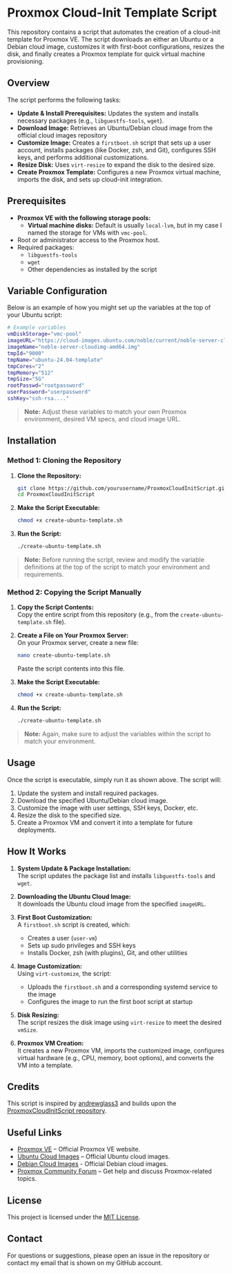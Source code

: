 # Proxmox Cloud-Init Template Script

This repository contains a script that automates the creation of a cloud-init template for Proxmox VE. The script downloads an either an Ubuntu or a Debian cloud image, customizes it with first-boot configurations, resizes the disk, and finally creates a Proxmox template for quick virtual machine provisioning.

## Overview

The script performs the following tasks:

- **Update & Install Prerequisites:** Updates the system and installs necessary packages (e.g., `libguestfs-tools`, `wget`).
- **Download Image:** Retrieves an Ubuntu/Debian cloud image from the official cloud images repository
- **Customize Image:** Creates a `firstboot.sh` script that sets up a user account, installs packages (like Docker, zsh, and Git), configures SSH keys, and performs additional customizations.
- **Resize Disk:** Uses `virt-resize` to expand the disk to the desired size.
- **Create Proxmox Template:** Configures a new Proxmox virtual machine, imports the disk, and sets up cloud-init integration.

## Prerequisites

- **Proxmox VE with the following storage pools:**
  - **Virtual machine disks:** Default is usually `local-lvm`, but in my case I named the storage for VMs with `vmc-pool`.
- Root or administrator access to the Proxmox host.
- Required packages:
  - `libguestfs-tools`
  - `wget`
  - Other dependencies as installed by the script

## Variable Configuration
Below is an example of how you might set up the variables at the top of your Ubuntu script:

```bash
# Example variables
vmDiskStorage="vmc-pool"
imageURL="https://cloud-images.ubuntu.com/noble/current/noble-server-cloudimg-amd64.img"
imageName="noble-server-cloudimg-amd64.img"
tmpId="9000"
tmpName="ubuntu-24.04-template"
tmpCores="2"
tmpMemory="512"
tmpSize="5G"
rootPasswd="rootpassword"
userPassword="userpassword"
sshKey="ssh-rsa...."
```

> **Note:** Adjust these variables to match your own Proxmox environment, desired VM specs, and cloud image URL.

## Installation

### Method 1: Cloning the Repository

1. **Clone the Repository:**

   ```bash
   git clone https://github.com/yourusername/ProxmoxCloudInitScript.git
   cd ProxmoxCloudInitScript
   ```

2. **Make the Script Executable:**

   ```bash
   chmod +x create-ubuntu-template.sh
   ```

3. **Run the Script:**

   ```bash
   ./create-ubuntu-template.sh
   ```

> **Note:** Before running the script, review and modify the variable definitions at the top of the script to match your environment and requirements.

### Method 2: Copying the Script Manually

1. **Copy the Script Contents:**  
   Copy the entire script from this repository (e.g., from the `create-ubuntu-template.sh` file).

2. **Create a File on Your Proxmox Server:**  
   On your Proxmox server, create a new file:

   ```bash
   nano create-ubuntu-template.sh
   ```

   Paste the script contents into this file.

3. **Make the Script Executable:**

   ```bash
   chmod +x create-ubuntu-template.sh
   ```

4. **Run the Script:**

   ```bash
   ./create-ubuntu-template.sh
   ```

> **Note:** Again, make sure to adjust the variables within the script to match your environment.

## Usage

Once the script is executable, simply run it as shown above. The script will:

1. Update the system and install required packages.
2. Download the specified Ubuntu/Debian cloud image.
3. Customize the image with user settings, SSH keys, Docker, etc.
4. Resize the disk to the specified size.
5. Create a Proxmox VM and convert it into a template for future deployments.

## How It Works

1. **System Update & Package Installation:**  
   The script updates the package list and installs `libguestfs-tools` and `wget`.

2. **Downloading the Ubuntu Cloud Image:**  
   It downloads the Ubuntu cloud image from the specified `imageURL`.

3. **First Boot Customization:**  
   A `firstboot.sh` script is created, which:
   - Creates a user (`user-vm`)
   - Sets up sudo privileges and SSH keys
   - Installs Docker, zsh (with plugins), Git, and other utilities

4. **Image Customization:**  
   Using `virt-customize`, the script:
   - Uploads the `firstboot.sh` and a corresponding systemd service to the image
   - Configures the image to run the first boot script at startup

5. **Disk Resizing:**  
   The script resizes the disk image using `virt-resize` to meet the desired `vmSize`.

6. **Proxmox VM Creation:**  
   It creates a new Proxmox VM, imports the customized image, configures virtual hardware (e.g., CPU, memory, boot options), and converts the VM into a template.

## Credits

This script is inspired by [andrewglass3](https://github.com/andrewglass3) and builds upon the [ProxmoxCloudInitScript repository](https://github.com/andrewglass3/ProxmoxCloudInitScript).

## Useful Links

- [Proxmox VE](https://proxmox.com/en/) – Official Proxmox VE website.
- [Ubuntu Cloud Images](https://cloud-images.ubuntu.com/) – Official Ubuntu cloud images.
- [Debian Cloud Images](https://cloud.debian.org/images/cloud/) - Official Debian cloud images.
- [Proxmox Community Forum](https://forum.proxmox.com/) – Get help and discuss Proxmox-related topics.

## License

This project is licensed under the [MIT License](LICENSE).

## Contact

For questions or suggestions, please open an issue in the repository or contact my email that is shown on my GitHub account.
